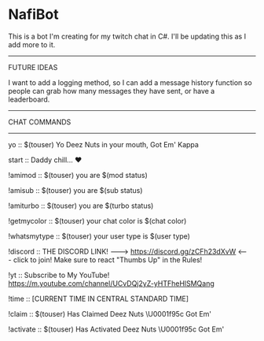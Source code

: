 # NafiBot
This is a bot I'm creating for my twitch chat in C#. I'll be updating this as I add more to it.

---------------------------------------------------

FUTURE IDEAS

I want to add a logging method, so I can add a message history function so people can grab how many messages they have sent, or have a leaderboard.

---------------------------------------------------

CHAT COMMANDS

---------------------------------------------------

yo ::  $(touser) Yo Deez Nuts in your mouth, Got Em' Kappa

start :: Daddy chill... ❤️

!amimod :: $(touser) you are $(mod status)

!amisub :: $(touser) you are $(sub status)

!amiturbo :: $(touser) you are $(turbo status)

!getmycolor :: $(touser) your chat color is $(chat color)

!whatsmytype :: $(touser) your user type is $(user type)

!discord :: THE DISCORD LINK! ---> https://discord.gg/zCFh23dXvW <--- click to join! Make sure to react "Thumbs Up" in the Rules!

!yt :: Subscribe to My YouTube! https://m.youtube.com/channel/UCvDQj2yZ-yHTFheHlSMQang

!time :: [CURRENT TIME IN CENTRAL STANDARD TIME]

!claim :: $(touser)  Has Claimed Deez Nuts \U0001f95c Got Em'

!activate ::  $(touser) Has Activated Deez Nuts \U0001f95c Got Em'
